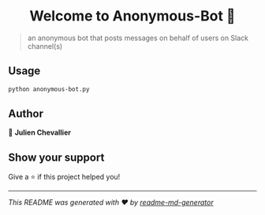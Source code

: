 <h1 align="center">Welcome to Anonymous-Bot 👋</h1>
<p>
</p>

> an anonymous bot that posts messages on behalf of users on Slack channel(s)

## Usage

```sh
python anonymous-bot.py
```

## Author

👤 **Julien Chevallier**


## Show your support

Give a ⭐️ if this project helped you!

***
_This README was generated with ❤️ by [readme-md-generator](https://github.com/kefranabg/readme-md-generator)_